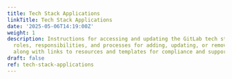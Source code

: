 ```yaml
---
title: Tech Stack Applications
linkTitle: Tech Stack Applications
date: '2025-05-06T14:19:00Z'
weight: 1
description: Instructions for accessing and updating the GitLab tech stack, detailing
  roles, responsibilities, and processes for adding, updating, or removing systems,
  along with links to resources and templates for compliance and support.
draft: false
ref: tech-stack-applications
---
```


